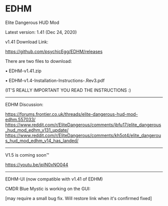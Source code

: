 # EDHM
Elite Dangerous HUD Mod

Latest version: 1.41 (Dec 24, 2020)

v1.41 Download Link:

https://github.com/psychicEgg/EDHM/releases

There are two files to download:

• EDHM-v1.41.zip

• EDHM-v1.4-Installation-Instructions-.Rev3.pdf

(IT'S REALLY IMPORTANT YOU READ THE INSTRUCTIONS :)

-------------------------------------------------------------------------
EDHM Discussion:

https://forums.frontier.co.uk/threads/elite-dangerous-hud-mod-edhm.557033/
https://www.reddit.com/r/EliteDangerous/comments/jbfu17/elite_dangerous_hud_mod_edhm_v131_update/
https://www.reddit.com/r/EliteDangerous/comments/kh5ot4/elite_dangerous_hud_mod_edhm_v14_has_landed/


-------------------------------------------------------------------------
V1.5 is coming soon™

https://youtu.be/jpIN0xNO044

-------------------------------------------------------------------------
EDHM-UI (now compatible with v1.41 of EDHM)

CMDR Blue Mystic is working on the GUI:

[may require a small bug fix. Will restore link when it's confirmed fixed]

